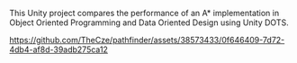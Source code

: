 This Unity project compares the performance of an A* implementation in Object Oriented Programming and Data Oriented Design using Unity DOTS.



https://github.com/TheCze/pathfinder/assets/38573433/0f646409-7d72-4db4-af8d-39adb275ca12

